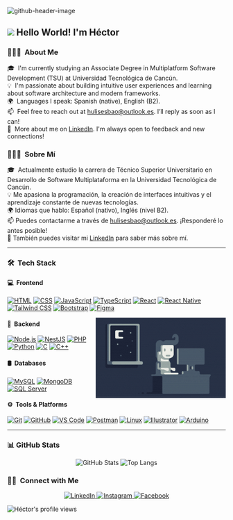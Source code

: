 ![github-header-image](https://github.com/user-attachments/assets/45b3b0e2-116a-4c9f-b563-a0cd31dedf27)

<h2><img height="40" src="https://emoji.gg/assets/emoji/7333-parrotdance.gif"> Hello World! I'm Héctor</h2>

### 👨🏻‍💻 &nbsp;About Me

🎓 &nbsp;I'm currently studying an Associate Degree in Multiplatform Software Development (TSU) at Universidad Tecnológica de Cancún.  
💡 &nbsp;I'm passionate about building intuitive user experiences and learning about software architecture and modern frameworks.  
🌍 &nbsp;Languages I speak: Spanish (native), English (B2).  
📫 &nbsp;Feel free to reach out at [hulisesbao@outlook.es](mailto:hulisesbao@outlook.es). I’ll reply as soon as I can!  
🔗 &nbsp;More about me on [LinkedIn](https://linkedin.com/in/héctor-barreda-567a96307). I'm always open to feedback and new connections!

### 👨🏻‍💻 &nbsp;Sobre Mí

🎓 &nbsp;Actualmente estudio la carrera de Técnico Superior Universitario en Desarrollo de Software Multiplataforma en la Universidad Tecnológica de Cancún.  
💡 Me apasiona la programación, la creación de interfaces intuitivas y el aprendizaje constante de nuevas tecnologías.  
🌍 Idiomas que hablo: Español (nativo), Inglés (nivel B2).  
📫 Puedes contactarme a través de [hulisesbao@outlook.es](mailto:hulisesbao@outlook.es). ¡Responderé lo antes posible!  
🔗 También puedes visitar mi [LinkedIn](https://linkedin.com/in/héctor-barreda-567a96307) para saber más sobre mí.

---
### 🛠️ &nbsp;Tech Stack

#### 💻 &nbsp;Frontend
[![HTML](https://img.shields.io/badge/-HTML-05122A?style=flat&logo=html5)](#)
[![CSS](https://img.shields.io/badge/-CSS-05122A?style=flat&logo=css3)](#)
[![JavaScript](https://img.shields.io/badge/-JavaScript-05122A?style=flat&logo=javascript)](#)
[![TypeScript](https://img.shields.io/badge/-TypeScript-05122A?style=flat&logo=typescript)](#)
[![React](https://img.shields.io/badge/-React-05122A?style=flat&logo=react)](#)
[![React Native](https://img.shields.io/badge/-React%20Native-05122A?style=flat&logo=react)](#)
[![Tailwind CSS](https://img.shields.io/badge/-Tailwind-05122A?style=flat&logo=tailwindcss)](#)
[![Bootstrap](https://img.shields.io/badge/-Bootstrap-05122A?style=flat&logo=bootstrap)](#)
[![Figma](https://img.shields.io/badge/-Figma-05122A?style=flat&logo=figma)](#)

<img alt="Night Coding" src="https://raw.githubusercontent.com/AVS1508/AVS1508/master/assets/Night-Coding.gif" align="right" marginTop="10"/>

#### 🧠 &nbsp;Backend
[![Node.js](https://img.shields.io/badge/-Node.js-05122A?style=flat&logo=node.js)](#)
[![NestJS](https://img.shields.io/badge/-NestJS-05122A?style=flat&logo=nestjs)](#)
[![PHP](https://img.shields.io/badge/-PHP-05122A?style=flat&logo=php)](#)
[![Python](https://img.shields.io/badge/-Python-05122A?style=flat&logo=python)](#)
[![C](https://img.shields.io/badge/-C-05122A?style=flat&logo=c)](#)
[![C++](https://img.shields.io/badge/-C++-05122A?style=flat&logo=cplusplus)](#)

#### 🛢️ &nbsp;Databases
[![MySQL](https://img.shields.io/badge/-MySQL-05122A?style=flat&logo=mysql)](#)
[![MongoDB](https://img.shields.io/badge/-MongoDB-05122A?style=flat&logo=mongodb)](#)
[![SQL Server](https://img.shields.io/badge/-SQL%20Server-05122A?style=flat&logo=microsoft-sql-server)](#)

#### ⚙️ &nbsp;Tools & Platforms
[![Git](https://img.shields.io/badge/-Git-05122A?style=flat&logo=git)](#)
[![GitHub](https://img.shields.io/badge/-GitHub-05122A?style=flat&logo=github)](#)
[![VS Code](https://img.shields.io/badge/-VS%20Code-05122A?style=flat&logo=visual-studio-code)](#)
[![Postman](https://img.shields.io/badge/-Postman-05122A?style=flat&logo=postman)](#)
[![Linux](https://img.shields.io/badge/-Linux-05122A?style=flat&logo=linux)](#)
[![Illustrator](https://img.shields.io/badge/-Illustrator-05122A?style=flat&logo=adobe-illustrator)](#)
[![Arduino](https://img.shields.io/badge/-Arduino-05122A?style=flat&logo=arduino)](#)

---
<h3>📊 GitHub Stats</h3>

<p align="center">
  <img width="47%" src="https://github-readme-stats.vercel.app/api?username=HectorUBO&show_icons=true&theme=react" alt="GitHub Stats" />
  <img width="47%" src="https://github-readme-stats.vercel.app/api/top-langs/?username=HectorUBO&layout=compact&theme=react" alt="Top Langs" />
</p>

### 🤝🏻 &nbsp;Connect with Me

<p align="center">
  <a href="https://linkedin.com/in/héctor-barreda-567a96307">
    <img src="https://img.shields.io/badge/LinkedIn-0077B5?style=flat&logo=linkedin&logoColor=white" alt="LinkedIn"/>
  </a>
  <a href="https://instagram.com/_hector_b_">
    <img src="https://img.shields.io/badge/Instagram-E4405F?style=flat&logo=instagram&logoColor=white" alt="Instagram"/>
  </a>
  <a href="https://facebook.com/hector.barreda.56">
    <img src="https://img.shields.io/badge/Facebook-1877F2?style=flat&logo=facebook&logoColor=white" alt="Facebook"/>
  </a>
</p>


<img src="https://komarev.com/ghpvc/?username=HectorUBO&label=Profile%20views&color=0e75b6&style=flat" alt="Héctor's profile views" />
